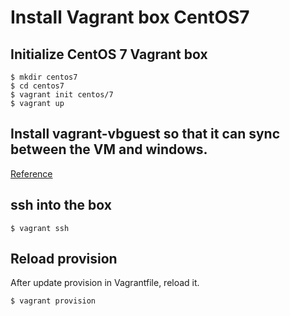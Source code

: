 # Install Vagrant box CentOS7

## Initialize CentOS 7 Vagrant box

```shell
$ mkdir centos7
$ cd centos7
$ vagrant init centos/7
$ vagrant up
```

## Install vagrant-vbguest so that it can sync between the VM and windows.

[Reference](https://stackoverflow.com/questions/46318456/files-created-in-vagrant-centos-7-do-not-appear-in-windows)

## ssh into the box
```shell
$ vagrant ssh
```

## Reload provision

After update provision in Vagrantfile, reload it.

```shell
$ vagrant provision
```
